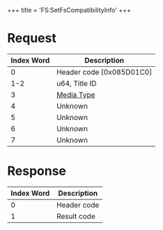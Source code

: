 +++
title = 'FS:SetFsCompatibilityInfo'
+++

# Request

| Index Word | Description                                            |
|------------|--------------------------------------------------------|
| 0          | Header code \[0x085D01C0\]                             |
| 1-2        | u64, Title ID                                          |
| 3          | [Media Type](Filesystem_services#MediaType "wikilink") |
| 4          | Unknown                                                |
| 5          | Unknown                                                |
| 6          | Unknown                                                |
| 7          | Unknown                                                |

# Response

| Index Word | Description |
|------------|-------------|
| 0          | Header code |
| 1          | Result code |
